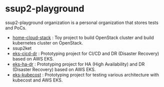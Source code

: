 # ssup2-playground

ssup2-playground organization is a personal organization that stores tests and PoCs.

* [home-cloud-stack](https://github.com/ssup2-playground/project_home-cloud-stack) : Toy project to build OpenStack cluster and build kubernetes cluster on OpenStack.
* ssup2ket
* [eks-cicd-dr](https://github.com/ssup2-playground/project_eks-cicd-dr) : Prototyping project for CI/CD and DR (Disaster Recovery) based on AWS EKS.
* [eks-ha-dr](https://github.com/ssup2-playground/project_eks-ha-dr) : Prototyping project for HA (High Availability) and DR (Disaster Recovery) based on AWS EKS.
* [eks-kubecost](https://github.com/ssup2-playground/project_eks-kubecost) : Prototyping project for testing various architecture with kubecost and AWS EKS.

